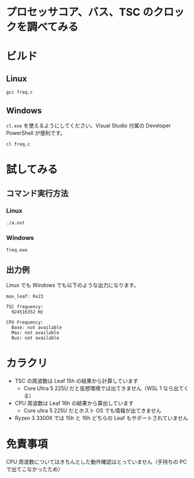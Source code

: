 プロセッサコア、バス、TSC のクロックを調べてみる
===

# ビルド

## Linux

```
gcc freq.c
```

## Windows

`cl.exe` を使えるようにしてください。Visual Studio 付属の Developer PowerShell が便利です。

```
cl freq.c
```

# 試してみる

## コマンド実行方法

### Linux

```
./a.out
```

### Windows

```
freq.exe
```

## 出力例

Linux でも Windows でも以下のような出力になります。

```
max_leaf: 0x23

TSC frequency:
  924516352 Hz

CPU Frequency:
  Base: not available
  Max: not available
  Bus: not available
```

# カラクリ

* TSC の周波数は Leaf 15h の結果から計算しています
    * Core Ultra 5 225U だと仮想環境では出てきません（WSL 1 なら出てくる）
* CPU 周波数は Leaf 16h の結果から算出しています
    * Core ultra 5 225U だとホスト OS でも情報が出てきません
* Ryzen 3 3300X では 15h と 16h どちらの Leaf もサポートされていません

# 免責事項

CPU 周波数についてはきちんとした動作確認はとっていません（手持ちの PC で出てこなかったため）
